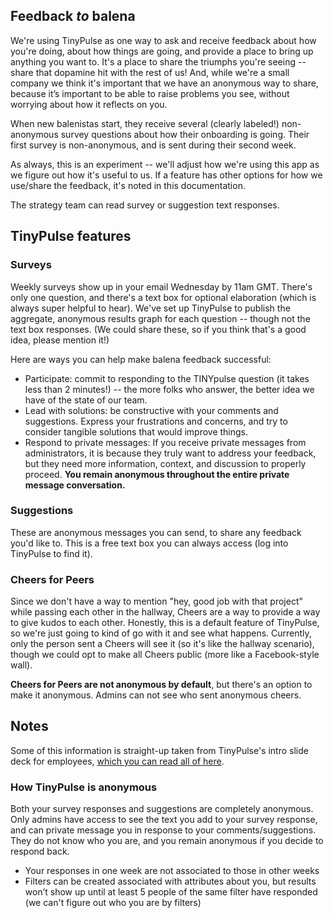 ## Feedback *to* balena

We're using TinyPulse as one way to ask and receive feedback about how you're doing, about how things are going, and provide a place to bring up anything you want to. It's a place to share the triumphs you're seeing -- share that dopamine hit with the rest of us! And, while we're a small company we think it's important that we have an anonymous way to share, because it’s important to be able to raise problems you see, without worrying about how it reflects on you.

When new balenistas start, they receive several (clearly labeled!) non-anonymous survey questions about how their onboarding is going. Their first survey is non-anonymous, and is sent during their second week.

As always, this is an experiment -- we'll adjust how we're using this app as we figure out how it's useful to us. If a feature has other options for how we use/share the feedback, it's noted in this documentation.

The strategy team can read survey or suggestion text responses.

## TinyPulse features

### Surveys
Weekly surveys show up in your email Wednesday by 11am GMT. There's only one question, and there's a text box for optional elaboration (which is always super helpful to hear). We've set up TinyPulse to publish the aggregate, anonymous results graph for each question -- though not the text box responses. (We could share these, so if you think that's a good idea, please mention it!)

Here are ways you can help make balena feedback successful:
* Participate: commit to responding to the TINYpulse question (it takes less than 2 minutes!) -- the more folks who answer, the better idea we have of the state of our team.
* Lead with solutions: be constructive with your comments and suggestions. Express your frustrations and concerns, and try to consider tangible solutions that would improve things.
* Respond to private messages: If you receive private messages from administrators, it is because they truly want to address your feedback, but they need more information, context, and discussion to properly proceed. **You remain anonymous throughout the entire private message conversation.**

### Suggestions
These are anonymous messages you can send, to share any feedback you'd like to. This is a free text box you can always access (log into TinyPulse to find it). 

### Cheers for Peers
Since we don't have a way to mention "hey, good job with that project" while passing each other in the hallway, Cheers are a way to provide a way to give kudos to each other. Honestly, this is a default feature of TinyPulse, so we're just going to kind of go with it and see what happens. Currently, only the person sent a Cheers will see it (so it's like the hallway scenario), though we could opt to make all Cheers public (more like a Facebook-style wall). 

**Cheers for Peers are not anonymous by default**, but there's an option to make it anonymous. Admins can not see who sent anonymous cheers.

## Notes
Some of this information is straight-up taken from TinyPulse's intro slide deck for employees, [which you can read all of here](https://docs.google.com/presentation/d/1mqEpEpfpxTL8HrW4M6wEoJvcU8YLv7auRoqCSoUkt8k/edit#slide=id.p16).

### How TinyPulse is anonymous
Both your survey responses and suggestions are completely anonymous. Only admins have access to see the text you add to your survey response, and can private message you in response to your comments/suggestions. They do not know who you are, and you remain anonymous if you decide to respond back.
* Your responses in one week are not associated to those in other weeks
* Filters can be created associated with attributes about you, but results won’t show up until at least 5 people of the same filter have responded (we can't figure out who you are by filters)


